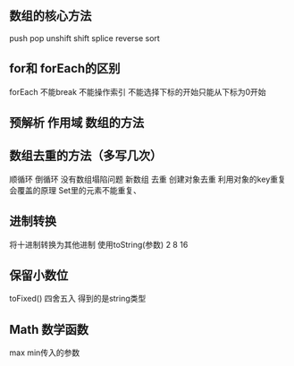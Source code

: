 ## 数组的核心方法
push pop unshift shift splice reverse sort
## for和 forEach的区别 
forEach 不能break    不能操作索引 不能选择下标的开始只能从下标为0开始
## 预解析 作用域  数组的方法
##  数组去重的方法（多写几次）
顺循环
倒循环 没有数组塌陷问题
新数组 去重
创建对象去重 利用对象的key重复会覆盖的原理
Set里的元素不能重复、
## 进制转换
将十进制转换为其他进制
使用toString(参数) 2 8 16
## 保留小数位
toFixed()  四舍五入 得到的是string类型
## Math 数学函数
max min传入的参数
